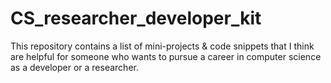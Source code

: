 # CS_researcher_developer_kit
This repository contains a list of mini-projects &amp; code snippets that I think are helpful for someone who wants to pursue a career in computer science as a developer or a researcher. 
